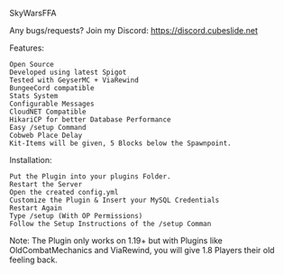 SkyWarsFFA

Any bugs/requests? Join my Discord: https://discord.cubeslide.net

Features:

    Open Source
    Developed using latest Spigot
    Tested with GeyserMC + ViaRewind
    BungeeCord compatible
    Stats System
    Configurable Messages
    CloudNET Compatible
    HikariCP for better Database Performance
    Easy /setup Command
    Cobweb Place Delay
    Kit-Items will be given, 5 Blocks below the Spawnpoint.

Installation:

    Put the Plugin into your plugins Folder.
    Restart the Server
    Open the created config.yml
    Customize the Plugin & Insert your MySQL Credentials
    Restart Again
    Type /setup (With OP Permissions)
    Follow the Setup Instructions of the /setup Comman

Note: The Plugin only works on 1.19+ but with Plugins like OldCombatMechanics and ViaRewind, you will give 1.8 Players their old feeling back.
